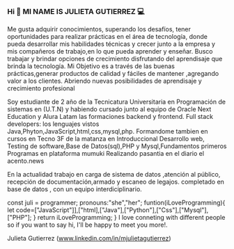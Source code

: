 ### Hi  👋 MI NAME IS JULIETA GUTIERREZ 💻

 Me gusta adquirir conocimientos, superando los desafíos, tener oportunidades para realizar
prácticas en el área de tecnología, donde pueda desarrollar mis habilidades técnicas y crecer junto a la empresa y mis compañeros de trabajo,en lo que pueda aprender y enseñar.
Busco trabajar y  brindar opciones  de crecimiento disfrutando del aprendisaje que brinda la tecnología.
Mi Objetivo es a través de las buenas prácticas,generar productos de calidad y fáciles de mantener ,agregando valor a los clientes.
Abriendo nuevas posibilidades de aprendisaje y crecimiento profesional


Soy estudiante de 2 año de la Tecnicatura Universitaria en Programación de sistemas en (U.T.N) y habiendo cursado  junto al equipo de Oracle Next Education y Alura Latam las formaciones backend  y frontend. 
Full stack developers: los lenguajes vistos Java,Phyton,JavaScript,html,css,mysql,php.
Formandome tambien en  cursos en Tecno 3F de la matanza en Introduccional Desarrollo web, Testing de software,Base de Datos(sql),PHP y Mysql,Fundamentos primeros Programas en plataforma mumuki
Realizando pasantia en el diario el acento.news


En la actualidad trabajo en carga de sistema de datos ,atención al público, recepción de documentación,armado y escaneo de legajos. completado en base de datos , con un equipo interdiciplinario.


   const juli = programmer;
   pronouns:"she","her";
   funtion(iLoveProgramming){
   let code=["JavaScript"]],["html],["Java"],["Python"],["Css"],["Mysql"],["PHP"];
   }
  return iLoveProgramming;
}
  I love conneting with different people so if you want to say hi, I'll be happy to meet you more!.

  Julieta Gutierrez (www.linkedin.com/in/mjulietagutierrez)



